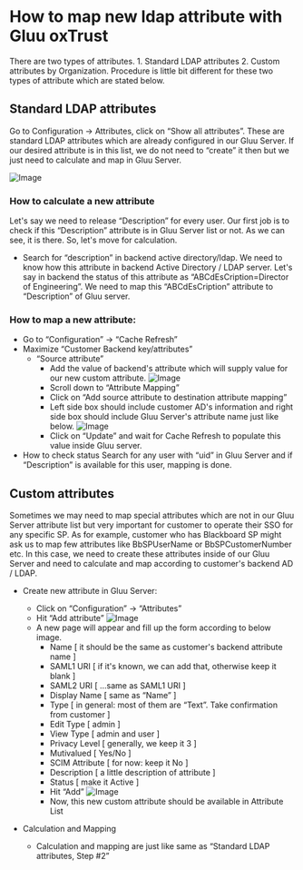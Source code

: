 # How to map new ldap attribute with Gluu oxTrust 

There are two types of attributes. 1. Standard LDAP attributes 2. Custom
attributes by Organization. Procedure is little bit different for these two
types of attribute which are stated below.

## Standard LDAP attributes

Go to Configuration → Attributes, click on “Show all attributes”. These are
standard LDAP attributes which are already configured in our Gluu Server. If our
desired attribute is in this list, we do not need to “create” it then but we
just need to calculate and map in Gluu Server.

![Image](https://raw.githubusercontent.com/GluuFederation/docs/master/sources/img/oxTrustConfiguration/Attribute_mapping/standard_attribute.png?raw=true)

### How to calculate a new attribute
Let's say we need to release “Description” for every user. Our first job is to check if this
“Description” attribute is in Gluu Server list or not. As we can see, it is
there. So, let's move for calculation.

* Search for “description” in backend active directory/ldap. We need to know how this attribute in backend Active Directory / LDAP server. Let's say in backend the status of this attribute as “ABCdEsCription=Director of Engineering”. We need to map this “ABCdEsCription” attribute to “Description” of Gluu server.

### How to map a new attribute:

* Go to “Configuration” → “Cache Refresh”
* Maximize “Customer Backend key/attributes”
    * “Source attribute”
        * Add the value of backend's attribute which will supply value for our new custom attribute.
            ![Image](https://raw.githubusercontent.com/GluuFederation/docs/master/sources/img/oxTrustConfiguration/Attribute_mapping/source_attribute.png?raw=true)
        * Scroll down to “Attribute Mapping”
        * Click on “Add source attribute to destination attribute mapping”
        * Left side box should include customer AD's information and right side box should include Gluu Server's attribute name just like below. 
            ![Image](https://raw.githubusercontent.com/GluuFederation/docs/master/sources/img/oxTrustConfiguration/Attribute_mapping/map_attribute_description.png?raw=true)
        * Click on “Update” and wait for Cache Refresh to populate this value inside Gluu server.
* How to check status
Search for any user with “uid” in Gluu Server and if “Description” is available for this user, mapping is done.

## Custom attributes

Sometimes we may need to map special attributes which are not in our Gluu
Server attribute list but very important for customer to operate their SSO for
any specific SP. As for example, customer who has Blackboard SP might ask us to
map few attributes like BbSPUserName or BbSPCustomerNumber etc. In this case, we
need to create these attributes inside of our Gluu Server and need to calculate
and map according to customer's backend AD / LDAP.

* Create new attribute in Gluu Server:
    * Click on “Configuration” → “Attributes”
    * Hit “Add attribute”
        ![Image](https://raw.githubusercontent.com/GluuFederation/docs/master/sources/img/oxTrustConfiguration/Attribute_mapping/add_new_attribute.png?raw=true)
    * A new page will appear and fill up the form according to below image.
        * Name [ it should be the same as customer's backend attribute name ]
        * SAML1 URI [ if it's known, we can add that, otherwise keep it blank ]
        * SAML2 URI [ …same as SAML1 URI ]
        * Display Name [ same as “Name” ]
        * Type [ in general: most of them are “Text”. Take confirmation from customer ]
        * Edit Type [ admin ]
        * View Type [ admin and user ]
        * Privacy Level [ generally, we keep it 3 ]
        * Mutivalued [ Yes/No ]
        * SCIM Attribute [ for now: keep it No ]
        * Description [ a little description of attribute ]
        * Status [ make it Active ]
        * Hit “Add”
            ![Image](https://raw.githubusercontent.com/GluuFederation/docs/master/sources/img/oxTrustConfiguration/Attribute_mapping/cutom_attribute_creation.png?raw=true)
        * Now, this new custom attribute should be available in Attribute List

* Calculation and Mapping
    * Calculation and mapping are just like same as “Standard LDAP attributes, Step #2”

